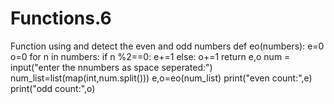 # Functions.6
Function using and detect the even and odd numbers
def eo(numbers):
    e=0
    o=0
    for n in numbers:
        if n %2==0:
            e+=1
        else:
            o+=1
    return e,o
num = input("enter the nnumbers as space seperated:")
num_list=list(map(int,num.split()))
e,o=eo(num_list)
print("even count:",e)
print("odd count:",o)
